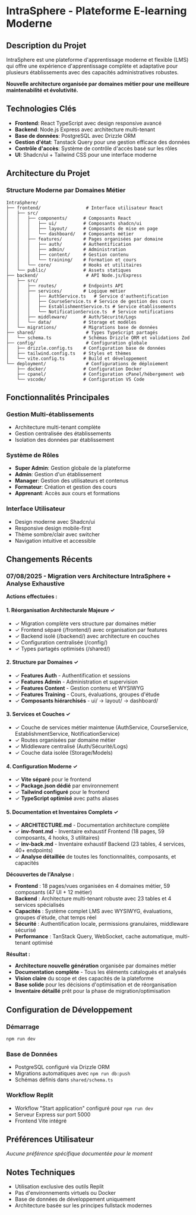 # IntraSphere - Plateforme E-learning Moderne

## Description du Projet
IntraSphere est une plateforme d'apprentissage moderne et flexible (LMS) qui offre une expérience d'apprentissage complète et adaptative pour plusieurs établissements avec des capacités administratives robustes. 

**Nouvelle architecture organisée par domaines métier pour une meilleure maintenabilité et évolutivité.**

## Technologies Clés
- **Frontend**: React TypeScript avec design responsive avancé
- **Backend**: Node.js Express avec architecture multi-tenant
- **Base de données**: PostgreSQL avec Drizzle ORM
- **Gestion d'état**: Tanstack Query pour une gestion efficace des données
- **Contrôle d'accès**: Système de contrôle d'accès basé sur les rôles
- **UI**: Shadcn/ui + Tailwind CSS pour une interface moderne

## Architecture du Projet

### Structure Moderne par Domaines Métier
```
IntraSphere/
├── frontend/                 # Interface utilisateur React
│   ├── src/
│   │   ├── components/      # Composants React
│   │   │   ├── ui/          # Composants shadcn/ui
│   │   │   ├── layout/      # Composants de mise en page  
│   │   │   └── dashboard/   # Composants métier
│   │   ├── features/        # Pages organisées par domaine
│   │   │   ├── auth/        # Authentification
│   │   │   ├── admin/       # Administration
│   │   │   ├── content/     # Gestion contenu
│   │   │   └── training/    # Formation et cours
│   │   └── core/            # Hooks et utilitaires
│   └── public/              # Assets statiques
├── backend/                  # API Node.js/Express  
│   ├── src/
│   │   ├── routes/          # Endpoints API
│   │   ├── services/        # Logique métier
│   │   │   ├── AuthService.ts   # Service d'authentification
│   │   │   ├── CourseService.ts # Service de gestion des cours
│   │   │   ├── EstablishmentService.ts # Service établissements
│   │   │   └── NotificationService.ts  # Service notifications
│   │   ├── middleware/      # Auth/Sécurité/Logs
│   │   └── data/            # Storage et modèles
│   └── migrations/          # Migrations base de données
├── shared/                   # Types TypeScript partagés
│   └── schema.ts            # Schémas Drizzle ORM et validations Zod
├── config/                   # Configuration globale
│   ├── drizzle.config.ts    # Configuration base de données
│   ├── tailwind.config.ts   # Styles et thèmes  
│   └── vite.config.ts       # Build et développement
└── deployment/               # Configurations de déploiement
    ├── docker/              # Configuration Docker
    ├── cpanel/              # Configuration cPanel/hébergement web
    └── vscode/              # Configuration VS Code
```

## Fonctionnalités Principales

### Gestion Multi-établissements
- Architecture multi-tenant complète
- Gestion centralisée des établissements
- Isolation des données par établissement

### Système de Rôles
- **Super Admin**: Gestion globale de la plateforme
- **Admin**: Gestion d'un établissement
- **Manager**: Gestion des utilisateurs et contenus
- **Formateur**: Création et gestion des cours
- **Apprenant**: Accès aux cours et formations

### Interface Utilisateur
- Design moderne avec Shadcn/ui
- Responsive design mobile-first
- Thème sombre/clair avec switcher
- Navigation intuitive et accessible

## Changements Récents

### 07/08/2025 - Migration vers Architecture IntraSphere + Analyse Exhaustive
**Actions effectuées :**

#### 1. Réorganisation Architecturale Majeure ✓
- ✓ Migration complète vers structure par domaines métier
- ✓ Frontend séparé (/frontend/) avec organisation par features
- ✓ Backend isolé (/backend/) avec architecture en couches
- ✓ Configuration centralisée (/config/)
- ✓ Types partagés optimisés (/shared/)

#### 2. Structure par Domaines ✓
- ✓ **Features Auth** - Authentification et sessions
- ✓ **Features Admin** - Administration et supervision  
- ✓ **Features Content** - Gestion contenu et WYSIWYG
- ✓ **Features Training** - Cours, évaluations, groupes d'étude
- ✓ **Composants hiérarchisés** - ui/ → layout/ → dashboard/

#### 3. Services et Couches ✓
- ✓ Couche de services métier maintenue (AuthService, CourseService, EstablishmentService, NotificationService)
- ✓ Routes organisées par domaine métier
- ✓ Middleware centralisé (Auth/Sécurité/Logs)
- ✓ Couche data isolée (Storage/Models)

#### 4. Configuration Moderne ✓
- ✓ **Vite séparé** pour le frontend
- ✓ **Package.json dédié** par environnement
- ✓ **Tailwind configuré** pour le frontend
- ✓ **TypeScript optimisé** avec paths aliases

#### 5. Documentation et Inventaires Complets ✓
- ✓ **ARCHITECTURE.md** - Documentation architecture complète
- ✓ **inv-front.md** - Inventaire exhaustif Frontend (18 pages, 59 composants, 4 hooks, 3 utilitaires)
- ✓ **inv-back.md** - Inventaire exhaustif Backend (23 tables, 4 services, 40+ endpoints)
- ✓ **Analyse détaillée** de toutes les fonctionnalités, composants, et capacités

**Découvertes de l'Analyse :**
- **Frontend** : 18 pages/vues organisées en 4 domaines métier, 59 composants (47 UI + 12 métier)
- **Backend** : Architecture multi-tenant robuste avec 23 tables et 4 services spécialisés
- **Capacités** : Système complet LMS avec WYSIWYG, évaluations, groupes d'étude, chat temps réel
- **Sécurité** : Authentification locale, permissions granulaires, middleware sécurisé
- **Performance** : TanStack Query, WebSocket, cache automatique, multi-tenant optimisé

**Résultat :**
- **Architecture nouvelle génération** organisée par domaines métier
- **Documentation complète** - Tous les éléments catalogués et analysés
- **Vision claire** du scope et des capacités de la plateforme
- **Base solide** pour les décisions d'optimisation et de réorganisation
- **Inventaire détaillé** prêt pour la phase de migration/optimisation

## Configuration de Développement

### Démarrage
```bash
npm run dev
```

### Base de Données
- PostgreSQL configuré via Drizzle ORM
- Migrations automatiques avec `npm run db:push`
- Schémas définis dans `shared/schema.ts`

### Workflow Replit
- Workflow "Start application" configuré pour `npm run dev`
- Serveur Express sur port 5000
- Frontend Vite intégré

## Préférences Utilisateur
*Aucune préférence spécifique documentée pour le moment*

## Notes Techniques
- Utilisation exclusive des outils Replit
- Pas d'environnements virtuels ou Docker
- Base de données de développement uniquement
- Architecture basée sur les principes fullstack modernes